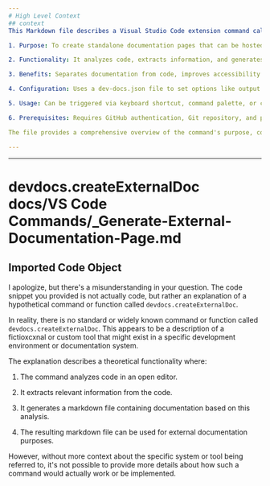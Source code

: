 ```yaml
---
# High Level Context
## context
This Markdown file describes a Visual Studio Code extension command called "Generate an External Doc Page" (devdocs.createExternalDoc). The command is designed to automatically generate external documentation for code projects. Key points include:

1. Purpose: To create standalone documentation pages that can be hosted separately from the codebase.

2. Functionality: It analyzes code, extracts information, and generates a Markdown file containing documentation.

3. Benefits: Separates documentation from code, improves accessibility and discoverability, and allows for customization.

4. Configuration: Uses a dev-docs.json file to set options like output path, Git branch, templates, and content filters.

5. Usage: Can be triggered via keyboard shortcut, command palette, or context menu in VS Code.

6. Prerequisites: Requires GitHub authentication, Git repository, and proper configuration.

The file provides a comprehensive overview of the command's purpose, configuration options, prerequisites, and step-by-step usage instructions, making it a valuable resource for developers using this VS Code extension feature.

---
```




***

# devdocs.createExternalDoc docs/VS Code Commands/\_Generate-External-Documentation-Page.md

## Imported Code Object

I apologize, but there's a misunderstanding in your question. The code snippet you provided is not actually code, but rather an explanation of a hypothetical command or function called `devdocs.createExternalDoc`.

In reality, there is no standard or widely known command or function called `devdocs.createExternalDoc`. This appears to be a description of a fictioxcxnal or custom tool that might exist in a specific development environment or documentation system.

The explanation describes a theoretical functionality where:

1. The command analyzes code in an open editor.

2. It extracts relevant information from the code.

3. It generates a markdown file containing documentation based on this analysis.

4. The resulting markdown file can be used for external documentation purposes.

However, without more context about the specific system or tool being referred to, it's not possible to provide more details about how such a command would actually work or be implemented.
